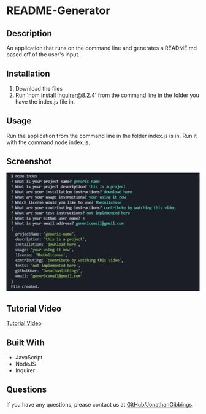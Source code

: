 # README-Generator

## Description

An application that runs on the command line and generates a README.md based off of the user's input.

## Installation

1. Download the files
2. Run 'npm install inquirer@8.2.4' from the command line in the folder you have the index.js file in.

## Usage

Run the application from the command line in the folder index.js is in. Run it with the command node index.js.

## Screenshot

![Screenshot](./assets/imgs/readme-generator-screenshot.png)

## Tutorial Video

[Tutorial Video](./assets/imgs/README-generator-tutorial.mp4)

## Built With

- JavaScript
- NodeJS
- Inquirer

## Questions

If you have any questions, please contact us at [GitHub/JonathanGibbings](https://github.com/JonathanGibbings/).
